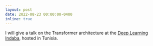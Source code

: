 ```yaml
---
layout: post
date: 2022-08-23 00:00:00-0400
inline: true
---
```


I will give a talk on the Transformer architecture at the [Deep Learning Indaba](https://deeplearningindaba.com/2022/indaba/programme/), hosted in Tunisia.



